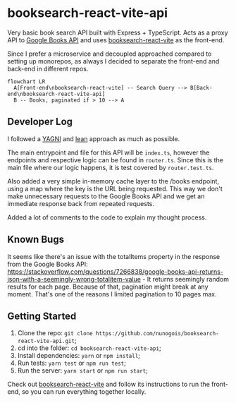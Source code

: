 # booksearch-react-vite-api

Very basic book search API built with Express + TypeScript.
Acts as a proxy API to [Google Books API](https://developers.google.com/books/docs/v1/using) and uses [booksearch-react-vite](https://github.com/nunogois/booksearch-react-vite) as the front-end.

Since I prefer a microservice and decoupled approached compared to setting up monorepos, as always I decided to separate the front-end and back-end in different repos.

```mermaid
flowchart LR
  A[Front-end\nbooksearch-react-vite] -- Search Query --> B[Back-end\nbooksearch-react-vite-api]
  B -- Books, paginated if > 10 --> A
```

## Developer Log

I followed a [YAGNI](https://en.wikipedia.org/wiki/You_aren%27t_gonna_need_it) and [lean](https://en.wikipedia.org/wiki/Lean_software_development) approach as much as possible.

The main entrypoint and file for this API will be `index.ts`, however the endpoints and respective logic can be found in `router.ts`. Since this is the main file where our logic happens, it is test covered by `router.test.ts`.

Also added a very simple in-memory cache layer to the /books endpoint, using a map where the key is the URL being requested. This way we don't make unnecessary requests to the Google Books API and we get an immediate response back from repeated requests.

Added a lot of comments to the code to explain my thought process.

## Known Bugs

It seems like there's an issue with the totalItems property in the response from the Google Books API: https://stackoverflow.com/questions/7266838/google-books-api-returns-json-with-a-seemingly-wrong-totalitem-value - It returns seemingly random results for each page. Because of that, pagination might break at any moment. That's one of the reasons I limited pagination to 10 pages max.

## Getting Started

1. Clone the repo: `git clone https://github.com/nunogois/booksearch-react-vite-api.git`;
2. cd into the folder: `cd booksearch-react-vite-api`;
3. Install dependencies: `yarn` or `npm install`;
4. Run tests: `yarn test` or `npm run test`;
5. Run the server: `yarn start` or `npm run start`;

Check out [booksearch-react-vite](https://github.com/nunogois/booksearch-react-vite) and follow its instructions to run the front-end, so you can run everything together locally.
